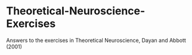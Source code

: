 # Theoretical-Neuroscience-Exercises
Answers to the exercises in Theoretical Neuroscience, Dayan and Abbott (2001)
